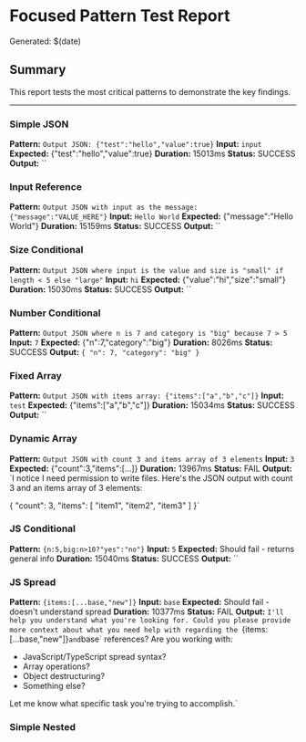 # Focused Pattern Test Report

Generated: $(date)

## Summary

This report tests the most critical patterns to demonstrate the key findings.

---


### Simple JSON

**Pattern:** `Output JSON: {"test":"hello","value":true}`
**Input:** `input`
**Expected:** {"test":"hello","value":true}
**Duration:** 15013ms
**Status:** SUCCESS
**Output:** ``


### Input Reference

**Pattern:** `Output JSON with input as the message: {"message":"VALUE_HERE"}`
**Input:** `Hello World`
**Expected:** {"message":"Hello World"}
**Duration:** 15159ms
**Status:** SUCCESS
**Output:** ``


### Size Conditional

**Pattern:** `Output JSON where input is the value and size is "small" if length < 5 else "large"`
**Input:** `hi`
**Expected:** {"value":"hi","size":"small"}
**Duration:** 15030ms
**Status:** SUCCESS
**Output:** ``


### Number Conditional

**Pattern:** `Output JSON where n is 7 and category is "big" because 7 > 5`
**Input:** `7`
**Expected:** {"n":7,"category":"big"}
**Duration:** 8026ms
**Status:** SUCCESS
**Output:** `{
  "n": 7,
  "category": "big"
}`


### Fixed Array

**Pattern:** `Output JSON with items array: {"items":["a","b","c"]}`
**Input:** `test`
**Expected:** {"items":["a","b","c"]}
**Duration:** 15034ms
**Status:** SUCCESS
**Output:** ``


### Dynamic Array

**Pattern:** `Output JSON with count 3 and items array of 3 elements`
**Input:** `3`
**Expected:** {"count":3,"items":[...]}
**Duration:** 13967ms
**Status:** FAIL
**Output:** `I notice I need permission to write files. Here's the JSON output with count 3 and an items array of 3 elements:

{
  "count": 3,
  "items": [
    "item1",
    "item2",
    "item3"
  ]
}`


### JS Conditional

**Pattern:** `{n:5,big:n>10?"yes":"no"}`
**Input:** `5`
**Expected:** Should fail - returns general info
**Duration:** 15040ms
**Status:** SUCCESS
**Output:** ``


### JS Spread

**Pattern:** `{items:[...base,"new"]}`
**Input:** `base`
**Expected:** Should fail - doesn't understand spread
**Duration:** 10377ms
**Status:** FAIL
**Output:** `I'll help you understand what you're looking for. Could you please provide more context about what you need help with regarding the `{items:[...base,"new"]}` and `base` references? Are you working with:

- JavaScript/TypeScript spread syntax?
- Array operations?
- Object destructuring?
- Something else?

Let me know what specific task you're trying to accomplish.`


### Simple Nested

